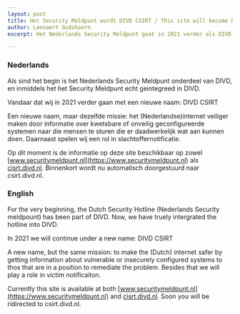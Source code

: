 ```yaml
---
layout: post
title: Het Security Meldpunt wordt DIVD CSIRT / This site will become DIVD CSIRT
author: Lennaert Oudshoorn
excerpt: Het Nederlands Security Meldpunt gaat in 2021 verder als DIVD CSIRT / The Dutch Security Hotline will become DIVD CISRT in 2021

---
```


### Nederlands

Als sind het begin is het Nederlands Security Meldpunt onderdeel van DIVD, en inmiddels het het Security Meldpunt echt geintegreed in DIVD.

Vandaar dat wij in 2021 verder gaan met een nieuwe naam: DIVD CSIRT

Een nieuwe naam, maar dezelfde missie: het (Nederlandse)internet veiliger maken door informatie over kwetsbare of onveilig geconfigureerde systemen naar die mensen te sturen die er daadwerkelijk wat aan kunnen doen. Daarnaast spelen wij een rol in slachtoffernotificatie.

Op dit moment is de informatie op deze site beschikbaar op zowel [www.securitymeldpunt.nl](https://www.securitymeldpunt.nl) als [cisrt.divd.nl](https://cisrt.divd.nl). Binnenkort wordt nu automatisch doorgestuurd naar csirt.divd.nl.


### English

For the very beginning, the Dutch Security Hotline (Nederlands Security meldpount) has been part of DIVD. Now, we have truely intergrated the hotline into DIVD.

In 2021 we will continue under a new name: DIVD CSIRT

A new name, but the same mission: to make the (Dutch) internet safer by getting information about vulnerable or insecurely configured systems to thos that are in a position to remediate the problem. Besides that we will play a role in victim notificaiton.

Currently this site is available at both [www.securitymeldpunt.nl](https://www.securitymeldpunt.nl) and [cisrt.divd.nl](https://cisrt.divd.nl). Soon you will be ridirected to csirt.divd.nl.

